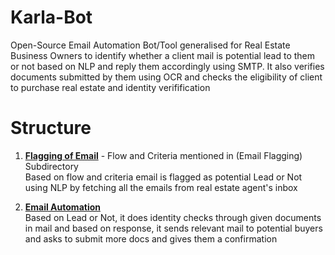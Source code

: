 # Karla-Bot
Open-Source Email Automation Bot/Tool generalised for Real Estate Business Owners 
to identify whether a client mail is potential lead to them or not based on NLP and reply them accordingly using SMTP. 
It also verifies documents submitted by them using OCR and checks the eligibility of client to purchase real estate and identity verifification


# Structure
1. <b><u>Flagging of Email</b></u> - Flow and Criteria mentioned in (Email Flagging) Subdirectory <br>
Based on flow and criteria email is flagged as potential Lead or Not using NLP by fetching all the emails from real estate agent's inbox

2. <b><u>Email Automation</b></u> <br>
Based on Lead or Not, it does identity checks through given documents in mail and based on response, it sends relevant mail to potential buyers and asks to 
submit more docs and gives them a confirmation
